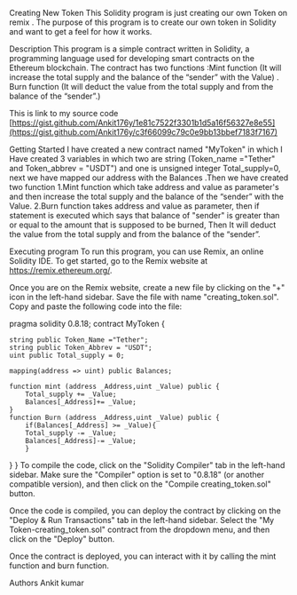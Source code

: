 Creating New Token
This Solidity program is just creating our own Token on remix . The purpose of this program is to create our own token in Solidity and want to get a feel for how it works.

Description
This program is a simple contract written in Solidity, a programming language used for developing smart contracts on the Ethereum blockchain. The contract has two functions :Mint function (It will increase the total supply and the balance of the “sender” with the Value) . Burn function (It will deduct the value from the total supply and from the balance of the “sender”.)

This is link to my source code [https://gist.github.com/Ankit176y/1e81c7522f3301b1d5a16f56327e8e55](https://gist.github.com/Ankit176y/c3f66099c79c0e9bb13bbef7183f7167)

Getting Started
I have created a new contract named "MyToken" in which I Have created 3 variables in which two are string (Token_name ="Tether" and Token_abbrev = "USDT") and one is unsigned integer Total_supply=0, next we have mapped our address with the Balances .Then we have created two function 1.Mint function which take address and value as parameter's and then increase the total supply and the balance of the “sender” with the Value. 2.Burn function takes address and value as parameter, then if statement is executed which says that balance of "sender" is greater than or equal to the amount that is supposed to be burned, Then It will deduct the value from the total supply and from the balance of the “sender”.

Executing program
To run this program, you can use Remix, an online Solidity IDE. To get started, go to the Remix website at https://remix.ethereum.org/.

Once you are on the Remix website, create a new file by clicking on the "+" icon in the left-hand sidebar. Save the file with name "creating_token.sol". Copy and paste the following code into the file:

pragma solidity 0.8.18;
contract MyToken {

    string public Token_Name ="Tether";
    string public Token_Abbrev = "USDT";
    uint public Total_supply = 0;

    mapping(address => uint) public Balances;

    function mint (address _Address,uint _Value) public {
        Total_supply += _Value;
        Balances[_Address]+= _Value;
    }
    function Burn (address _Address,uint _Value) public {
        if(Balances[_Address] >= _Value){
        Total_supply -= _Value;
        Balances[_Address]-= _Value;
        }
}
}
To compile the code, click on the "Solidity Compiler" tab in the left-hand sidebar. Make sure the "Compiler" option is set to "0.8.18" (or another compatible version), and then click on the "Compile creating_token.sol" button.

Once the code is compiled, you can deploy the contract by clicking on the "Deploy & Run Transactions" tab in the left-hand sidebar. Select the "My Token-creating_token.sol" contract from the dropdown menu, and then click on the "Deploy" button.

Once the contract is deployed, you can interact with it by calling the mint function and burn function.

Authors
Ankit kumar
